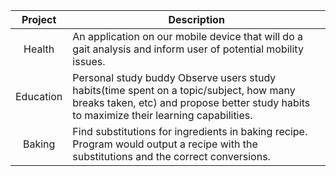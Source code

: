 

| Project | Description |
| :---: | ----- |
| Health | An application on our mobile device that will do a gait analysis and inform user of potential mobility issues.  |
| Education | Personal study buddy Observe users study habits(time spent on a topic/subject, how many breaks taken, etc) and propose better study habits to maximize their learning capabilities. |
| Baking | Find substitutions for ingredients in baking recipe. Program would output a recipe with the substitutions and the correct conversions. |

